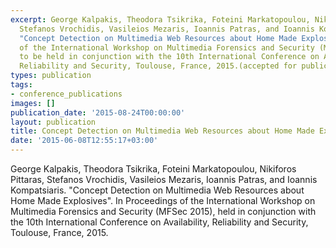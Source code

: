 ```yaml
---
excerpt: George Kalpakis, Theodora Tsikrika, Foteini Markatopoulou, Nikiforos Pittaras,
  Stefanos Vrochidis, Vasileios Mezaris, Ioannis Patras, and Ioannis Kompatsiaris.
  "Concept Detection on Multimedia Web Resources about Home Made Explosives". In Proceedings
  of the International Workshop on Multimedia Forensics and Security (MFSec 2015),
  to be held in conjunction with the 10th International Conference on Availability,
  Reliability and Security, Toulouse, France, 2015.(accepted for publication)
types: publication
tags:
- conference_publications
images: []
publication_date: '2015-08-24T00:00:00'
layout: publication
title: Concept Detection on Multimedia Web Resources about Home Made Explosives
date: '2015-06-08T12:55:17+03:00'
---
```

<p>George Kalpakis, Theodora Tsikrika, Foteini Markatopoulou, Nikiforos Pittaras, Stefanos Vrochidis, Vasileios Mezaris, Ioannis Patras, and Ioannis Kompatsiaris. "Concept Detection on Multimedia Web Resources about Home Made Explosives". In Proceedings of the International Workshop on Multimedia Forensics and Security (MFSec 2015), held in conjunction with the 10th International Conference on Availability, Reliability and Security, Toulouse, France, 2015.</p>
